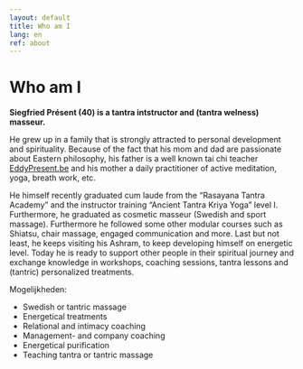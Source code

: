 ```yaml
---
layout: default
title: Who am I
lang: en
ref: about
---
```

# Who am I

__Siegfried Présent (40) is a tantra intstructor and (tantra welness) masseur.__ 


He grew up in a family that is strongly attracted to personal development and spirituality. Because of the fact that his mom and dad are passionate about Eastern philosophy, his father is a well known tai chi teacher [EddyPresent.be](https://www.eddypresent.be) and his mother a daily practitioner of active meditation, yoga, breath work, etc. 

He himself recently graduated cum laude from the “Rasayana Tantra Academy” and the instructor training “Ancient Tantra Kriya Yoga” level I. Furthermore, he graduated as cosmetic masseur (Swedish and sport massage). Furthermore he followed some other modular courses such as Shiatsu, chair massage, engaged communication and more. Last but not least, he keeps visiting his Ashram, to keep developing himself on energetic level. Today he is ready to support other people in their spiritual journey and exchange knowledge in workshops, coaching sessions, tantra lessons and (tantric) personalized treatments.



Mogelijkheden:

* Swedish or tantric massage 
* Energetical treatments 
* Relational and intimacy coaching 
* Management- and company coaching 
* Energetical purification 
* Teaching tantra or tantric massage

